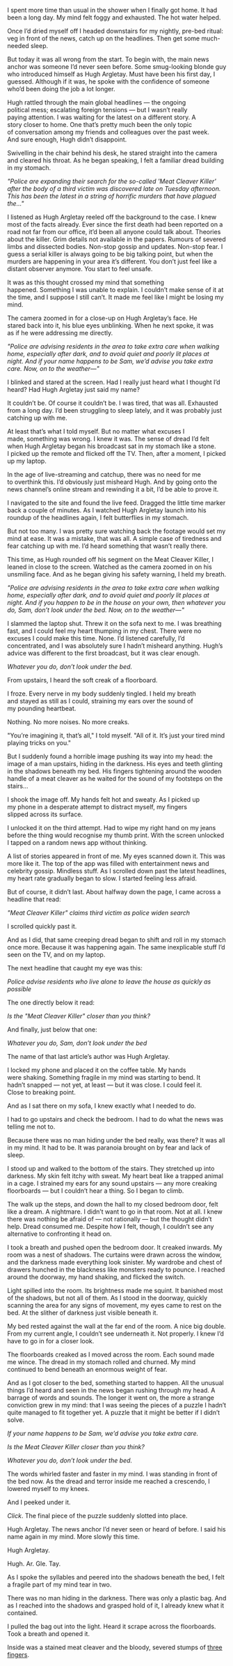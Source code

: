 I spent more time than usual in the shower when I finally got home. It had been a long day. My mind felt foggy and exhausted. The hot water helped.

Once I’d dried myself off I headed downstairs for my nightly, pre-bed ritual: veg in front of the news, catch up on the headlines. Then get some much-needed sleep.

But today it was all wrong from the start. To begin with, the main news anchor was someone I’d never seen before. Some smug-looking blonde guy who introduced himself as Hugh Argletay. Must have been his first day, I guessed. Although if it was, he spoke with the confidence of someone who’d been doing the job a lot longer.

Hugh rattled through the main global headlines — the ongoing political mess; escalating foreign tensions — but I wasn’t really paying attention. I was waiting for the latest on a different story. A story closer to home. One that’s pretty much been the only topic of conversation among my friends and colleagues over the past week. And sure enough, Hugh didn’t disappoint.

Swivelling in the chair behind his desk, he stared straight into the camera and cleared his throat. As he began speaking, I felt a familiar dread building in my stomach.

*"Police are expanding their search for the so-called 'Meat Cleaver Killer' after the body of a third victim was discovered late on Tuesday afternoon. This has been the latest in a string of horrific murders that have plagued the..."*

I listened as Hugh Argletay reeled off the background to the case. I knew most of the facts already. Ever since the first death had been reported on a road not far from our office, it’d been all anyone could talk about. Theories about the killer. Grim details not available in the papers. Rumours of severed limbs and dissected bodies. Non-stop gossip and updates. Non-stop fear. I guess a serial killer is always going to be big talking point, but when the murders are happening in your area it’s different. You don’t just feel like a distant observer anymore. You start to feel unsafe.

It was as this thought crossed my mind that something happened. Something I was unable to explain. I couldn’t make sense of it at the time, and I suppose I still can’t. It made me feel like I might be losing my mind.

The camera zoomed in for a close-up on Hugh Argletay’s face. He stared back into it, his blue eyes unblinking. When he next spoke, it was as if he were addressing me directly.

*"Police are advising residents in the area to take extra care when walking home, especially after dark, and to avoid quiet and poorly lit places at night. And if your name happens to be Sam, we’d advise you take extra care. Now, on to the weather—"*

I blinked and stared at the screen. Had I really just heard what I thought I’d heard? Had Hugh Argletay just said my name?

It couldn’t be. Of course it couldn’t be. I was tired, that was all. Exhausted from a long day. I’d been struggling to sleep lately, and it was probably just catching up with me.

At least that’s what I told myself. But no matter what excuses I made, something was wrong. I knew it was. The sense of dread I’d felt when Hugh Argletay began his broadcast sat in my stomach like a stone. I picked up the remote and flicked off the TV. Then, after a moment, I picked up my laptop.

In the age of live-streaming and catchup, there was no need for me to overthink this. I’d obviously just misheard Hugh. And by going onto the news channel’s online stream and rewinding it a bit, I’d be able to prove it.

I navigated to the site and found the live feed. Dragged the little time marker back a couple of minutes. As I watched Hugh Argletay launch into his roundup of the headlines again, I felt butterflies in my stomach.

But not too many. I was pretty sure watching back the footage would set my mind at ease. It was a mistake, that was all. A simple case of tiredness and fear catching up with me. I’d heard something that wasn’t really there.

This time, as Hugh rounded off his segment on the Meat Cleaver Killer, I leaned in close to the screen. Watched as the camera zoomed in on his unsmiling face. And as he began giving his safety warning, I held my breath.

*"Police are advising residents in the area to take extra care when walking home, especially after dark, and to avoid quiet and poorly lit places at night. And if you happen to be in the house on your own, then whatever you do, Sam, don’t look under the bed. Now, on to the weather—"*

I slammed the laptop shut. Threw it on the sofa next to me. I was breathing fast, and I could feel my heart thumping in my chest. There were no excuses I could make this time. None. I’d listened carefully, I’d concentrated, and I was absolutely sure I hadn’t misheard anything. Hugh’s advice was different to the first broadcast, but it was clear enough.

*Whatever you do, don’t look under the bed.*

From upstairs, I heard the soft creak of a floorboard.

I froze. Every nerve in my body suddenly tingled. I held my breath and stayed as still as I could, straining my ears over the sound of my pounding heartbeat.

Nothing. No more noises. No more creaks.

"You’re imagining it, that’s all," I told myself. "All of it. It’s just your tired mind playing tricks on you."

But I suddenly found a horrible image pushing its way into my head: the image of a man upstairs, hiding in the darkness. His eyes and teeth glinting in the shadows beneath my bed. His fingers tightening around the wooden handle of a meat cleaver as he waited for the sound of my footsteps on the stairs...

I shook the image off. My hands felt hot and sweaty. As I picked up my phone in a desperate attempt to distract myself, my fingers slipped across its surface.

I unlocked it on the third attempt. Had to wipe my right hand on my jeans before the thing would recognise my thumb print. With the screen unlocked I tapped on a random news app without thinking.

A list of stories appeared in front of me. My eyes scanned down it. This was more like it. The top of the app was filled with entertainment news and celebrity gossip. Mindless stuff. As I scrolled down past the latest headlines, my heart rate gradually began to slow. I started feeling less afraid.

But of course, it didn’t last. About halfway down the page, I came across a headline that read:

*"Meat Cleaver Killer" claims third victim as police widen search*

I scrolled quickly past it.

And as I did, that same creeping dread began to shift and roll in my stomach once more. Because it was happening again. The same inexplicable stuff I’d seen on the TV, and on my laptop.

The next headline that caught my eye was this:

*Police advise residents who live alone to leave the house as quickly as possible*

The one directly below it read:

*Is the "Meat Cleaver Killer" closer than you think?*

And finally, just below that one:

*Whatever you do, Sam, don’t look under the bed*

The name of that last article’s author was Hugh Argletay.

I locked my phone and placed it on the coffee table. My hands were shaking. Something fragile in my mind was starting to bend. It hadn’t snapped — not yet, at least — but it was close. I could feel it. Close to breaking point.

And as I sat there on my sofa, I knew exactly what I needed to do.

I had to go upstairs and check the bedroom. I had to do what the news was telling me not to.

Because there was no man hiding under the bed really, was there? It was all in my mind. It had to be. It was paranoia brought on by fear and lack of sleep.

I stood up and walked to the bottom of the stairs. They stretched up into darkness. My skin felt itchy with sweat. My heart beat like a trapped animal in a cage. I strained my ears for any sound upstairs — any more creaking floorboards — but I couldn’t hear a thing. So I began to climb.

The walk up the steps, and down the hall to my closed bedroom door, felt like a dream. A nightmare. I didn’t want to go in that room. Not at all. I knew there was nothing be afraid of — not rationally — but the thought didn’t help. Dread consumed me. Despite how I felt, though, I couldn’t see any alternative to confronting it head on.

I took a breath and pushed open the bedroom door. It creaked inwards. My room was a nest of shadows. The curtains were drawn across the window, and the darkness made everything look sinister. My wardrobe and chest of drawers hunched in the blackness like monsters ready to pounce. I reached around the doorway, my hand shaking, and flicked the switch.

Light spilled into the room. Its brightness made me squint. It banished most of the shadows, but not all of them. As I stood in the doorway, quickly scanning the area for any signs of movement, my eyes came to rest on the bed. At the slither of darkness just visible beneath it.

My bed rested against the wall at the far end of the room. A nice big double. From my current angle, I couldn’t see underneath it. Not properly. I knew I’d have to go in for a closer look.

The floorboards creaked as I moved across the room. Each sound made me wince. The dread in my stomach rolled and churned. My mind continued to bend beneath an enormous weight of fear.

And as I got closer to the bed, something started to happen. All the unusual things I’d heard and seen in the news began rushing through my head. A barrage of words and sounds. The longer it went on, the more a strange conviction grew in my mind: that I was seeing the pieces of a puzzle I hadn’t quite managed to fit together yet. A puzzle that it might be better if I didn’t solve.

*If your name happens to be Sam, we’d advise you take extra care.*

*Is the Meat Cleaver Killer closer than you think?*

*Whatever you do, don’t look under the bed.*

The words whirled faster and faster in my mind. I was standing in front of the bed now. As the dread and terror inside me reached a crescendo, I lowered myself to my knees.

And I peeked under it.

*Click*. The final piece of the puzzle suddenly slotted into place.

Hugh Argletay. The news anchor I’d never seen or heard of before. I said his name again in my mind. More slowly this time.

Hugh Argletay.

Hugh. Ar. Gle. Tay.

As I spoke the syllables and peered into the shadows beneath the bed, I felt a fragile part of my mind tear in two.

There was no man hiding in the darkness. There was only a plastic bag. And as I reached into the shadows and grasped hold of it, I already knew what it contained.

I pulled the bag out into the light. Heard it scrape across the floorboards. Took a breath and opened it.

Inside was a stained meat cleaver and the bloody, severed stumps of [three fingers](https://www.reddit.com/r/samhaysom/).